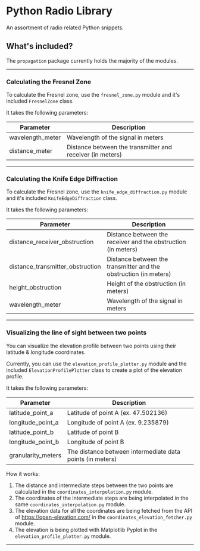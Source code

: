 # Python Radio Library
 An assortment of radio related Python snippets.

## What's included? 

The `propagation` package currently holds the majority of the modules.

---

### Calculating the Fresnel Zone

To calculate the Fresnel zone, use the `fresnel_zone.py` module and it's included `FresnelZone` class. 

It takes the following parameters: 

| Parameter        | Description                                               |
|------------------|-----------------------------------------------------------|
| wavelength_meter | Wavelength of the signal in meters                        |
| distance_meter   | Distance between the transmitter and receiver (in meters) |

---

### Calculating the Knife Edge Diffraction 

To calculate the Fresnel zone, use the `knife_edge_diffraction.py` module and it's included `KnifeEdgeDiffraction` class. 

It takes the following parameters: 

| Parameter                        | Description                                                      |
|----------------------------------|------------------------------------------------------------------|
| distance_receiver_obstruction    | Distance between the receiver and the obstruction (in meters)    |
| distance_transmitter_obstruction | Distance between the transmitter and the obstruction (in meters) |
| height_obstruction               | Height of the obstruction (in meters)                            |
| wavelength_meter                 | Wavelength of the signal in meters                               |

---

### Visualizing the line of sight between two points

You can visualize the elevation profile between two points using their latitude & longitude coordinates.

Currently, you can use the `elevation_profile_plotter.py` module and the included `ElevationProfilePlotter` class to create a plot of the elevation profile. 

It takes the following parameters: 

| Parameter          | Description                                               |
|--------------------|-----------------------------------------------------------|
| latitude_point_a   | Latitude of point A (ex. 47.502136)                       |
| longitude_point_a  | Longitude of point A (ex. 9.235879)                       |
| latitude_point_b   | Latitude of point B                                       |
| longitude_point_b  | Longitude of point B                                      |
| granularity_meters | The distance between intermediate data points (in meters) |

How it works: 
1. The distance and intermediate steps between the two points are calculated in the `coordinates_interpolation.py` module.
2. The coordinates of the intermediate steps are being interpolated in the same `coordinates_interpolation.py` module.
3. The elevation data for all the coordinates are being fetched from the API of https://open-elevation.com/ in the `coordinates_elevation_fetcher.py` module.
4. The elevation is being plotted with Matplotlib Pyplot in the `elevation_profile_plotter.py` module.

---

